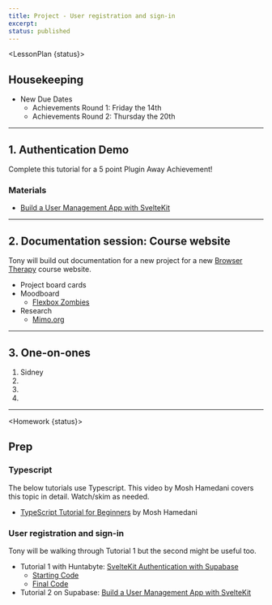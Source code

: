 ```yaml
---
title: Project - User registration and sign-in
excerpt: 
status: published
---
```

<script>
	import Homework from "$lib/components/Homework.svelte";
	import LessonPlan from "$lib/components/LessonPlan.svelte";
</script>

<LessonPlan {status}>

## Housekeeping
- New Due Dates
    - Achievements Round 1: Friday the 14th
    - Achievements Round 2: Thursday the 20th

---

## 1. Authentication Demo
Complete this tutorial for a 5 point Plugin Away Achievement!

### Materials
- [Build a User Management App with SvelteKit](https://supabase.com/docs/guides/getting-started/tutorials/with-sveltekit)

---

## 2. Documentation session: Course website
Tony will build out documentation for a new project for a new [Browser Therapy](https://browsertherapy.com/) course website.
- Project board cards
- Moodboard
    - [Flexbox Zombies](https://mastery.games/flexboxzombies/)
- Research
    - [Mimo.org](https://mimo.org/)

---

## 3. One-on-ones
1. Sidney
2. 
3. 
4. 

</LessonPlan>

---

<Homework {status}>

## Prep
### Typescript
The below tutorials use Typescript. This video by Mosh Hamedani covers this topic in detail. Watch/skim as needed.
- [TypeScript Tutorial for Beginners](https://www.youtube.com/watch?v=d56mG7DezGs) by Mosh Hamedani

### User registration and sign-in
Tony will be walking through Tutorial 1 but the second might be useful too.
- Tutorial 1 with Huntabyte: [SvelteKit Authentication with Supabase](https://www.youtube.com/watch?v=lSm0GNnh-0I)
    - [Starting Code](https://github.com/huntabyte/sk-supabase-auth)
    - [Final Code](https://github.com/huntabyte/sk-supabase-auth/tree/final-code)
- Tutorial 2 on Supabase: [Build a User Management App with SvelteKit](https://supabase.com/docs/guides/getting-started/tutorials/with-sveltekit)

</Homework>